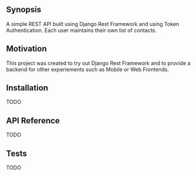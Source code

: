 
## Synopsis

A simple REST API built using Django Rest Framework and using Token Authentication. Each user maintains their own list of contacts.

## Motivation

This project was created to try out Django Rest Framework and to provide a backend for other experiements such as Mobile or Web Frontends.

## Installation

TODO

## API Reference

TODO

## Tests

TODO

